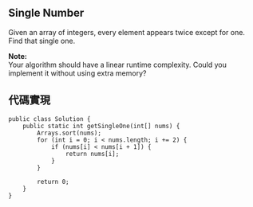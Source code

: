 ## Single Number

Given an array of integers, every element appears twice except for one. Find that single one.

**Note:**  
Your algorithm should have a linear runtime complexity. Could you implement it without using extra memory?

## 代碼實現

```
public class Solution {	
    public static int getSingleOne(int[] nums) {
        Arrays.sort(nums);
        for (int i = 0; i < nums.length; i += 2) {
            if (nums[i] < nums[i + 1]) {
                return nums[i];
            }
        }

        return 0;
    }
}

```
